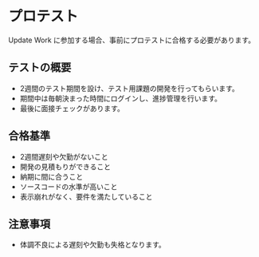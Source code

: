# プロテスト

Update Work に参加する場合、事前にプロテストに合格する必要があります。

## テストの概要

- 2週間のテスト期間を設け、テスト用課題の開発を行ってもらいます。
- 期間中は毎朝決まった時間にログインし、進捗管理を行います。
- 最後に面接チェックがあります。

## 合格基準

- 2週間遅刻や欠勤がないこと
- 開発の見積もりができること
- 納期に間に合うこと
- ソースコードの水準が高いこと
- 表示崩れがなく、要件を満たしていること

## 注意事項

- 体調不良による遅刻や欠勤も失格となります。